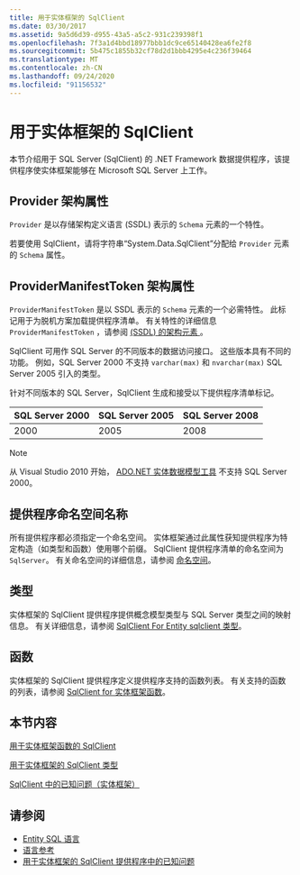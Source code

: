 ```yaml
---
title: 用于实体框架的 SqlClient
ms.date: 03/30/2017
ms.assetid: 9a5d6d39-d955-43a5-a5c2-931c239398f1
ms.openlocfilehash: 7f3a1d4bbd18977bbb1dc9ce65140428ea6fe2f8
ms.sourcegitcommit: 5b475c1855b32cf78d2d1bbb4295e4c236f39464
ms.translationtype: MT
ms.contentlocale: zh-CN
ms.lasthandoff: 09/24/2020
ms.locfileid: "91156532"
---
```

# <a name="sqlclient-for-the-entity-framework"></a>用于实体框架的 SqlClient

本节介绍用于 SQL Server (SqlClient) 的 .NET Framework 数据提供程序，该提供程序使实体框架能够在 Microsoft SQL Server 上工作。  
  
## <a name="provider-schema-attribute"></a>Provider 架构属性  

 `Provider` 是以存储架构定义语言 (SSDL) 表示的 `Schema` 元素的一个特性。  
  
 若要使用 SqlClient，请将字符串“System.Data.SqlClient”分配给 `Provider` 元素的 `Schema` 属性。  
  
## <a name="providermanifesttoken-schema-attribute"></a>ProviderManifestToken 架构属性  

 `ProviderManifestToken` 是以 SSDL 表示的 `Schema` 元素的一个必需特性。 此标记用于为脱机方案加载提供程序清单。 有关特性的详细信息 `ProviderManifestToken` ，请参阅 [ (SSDL) 的架构元素 ](/ef/ef6/modeling/designer/advanced/edmx/ssdl-spec#schema-element-ssdl)。  
  
 SqlClient 可用作 SQL Server 的不同版本的数据访问接口。 这些版本具有不同的功能。 例如，SQL Server 2000 不支持 `varchar(max)` 和 `nvarchar(max)` SQL Server 2005 引入的类型。  
  
 针对不同版本的 SQL Server，SqlClient 生成和接受以下提供程序清单标记。  
  
|SQL Server 2000|SQL Server 2005|SQL Server 2008|  
|-|-|-|  
|2000|2005|2008|  
  
> [!NOTE]
> 从 Visual Studio 2010 开始， [ADO.NET 实体数据模型工具](/previous-versions/dotnet/netframework-4.0/bb399249(v=vs.100)) 不支持 SQL Server 2000。  
  
## <a name="provider-namespace-name"></a>提供程序命名空间名称  

 所有提供程序都必须指定一个命名空间。 实体框架通过此属性获知提供程序为特定构造（如类型和函数）使用哪个前缀。 SqlClient 提供程序清单的命名空间为 `SqlServer`。 有关命名空间的详细信息，请参阅 [命名空间](./language-reference/namespaces-entity-sql.md)。  
  
## <a name="types"></a>类型  

 实体框架的 SqlClient 提供程序提供概念模型类型与 SQL Server 类型之间的映射信息。 有关详细信息，请参阅 [SqlClient For Entity sqlclient 类型](sqlclient-for-ef-types.md)。  
  
## <a name="functions"></a>函数  

 实体框架的 SqlClient 提供程序定义提供程序支持的函数列表。 有关支持的函数的列表，请参阅 [SqlClient for 实体框架函数](sqlclient-for-ef-functions.md)。  
  
## <a name="in-this-section"></a>本节内容  

 [用于实体框架函数的 SqlClient](sqlclient-for-ef-functions.md)  
  
 [用于实体框架的 SqlClient 类型](sqlclient-for-ef-types.md)  
  
 [SqlClient 中的已知问题（实体框架）](known-issues-in-sqlclient-for-entity-framework.md)  
  
## <a name="see-also"></a>请参阅

- [Entity SQL 语言](./language-reference/entity-sql-language.md)
- [语言参考](./language-reference/index.md)
- [用于实体框架的 SqlClient 提供程序中的已知问题](sqlclient-for-the-entity-framework.md)
